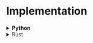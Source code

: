 # Implementation

<details><summary><b>Python</b></summary>
<p>
In Portus, a congestion control algorithm is represented as a python class and a new instance of this class is created for each flow (and deleted when this flow ends). This class must be a subclass of `portus.AlgBase` and must implement the following 3 methods:

1. `init_programs()`: return all DATAPATH programs that your algorithm will use.
    - Returns a list of 2-tuples, where each tuple consists of (1) a unique (string-literal) name for the program, and (2) the program itself (also a string-literal).
    - **Note**: this is a static/class method, it does not take self, and thus will produce the same result for all flows
2. `on_create(self)`: initialize any per-flow state (and store it in `self`), and choose an initial datapath program to use.
    - Doesn't return anything.
3. `on_report(self, r)`: all algorithm logic goes here, called each time your datapath progarm executes `(report)`.
    - The report parameter `r` is a report containing all of the fields you defined in your datapath program Report structure, plus two permanent fields, `Cwnd` and `Rate`, which are the current congestion window and rate in the datapath at the time of this report.
    - Doesn't return anything.

Since python (2) doesn't have type annotations, we use our own runtime type checker to ensure:

-   Your class is a subclass of `portus.AlgBase`.
-   All 3 methods are implemented.
-   Each method takes the correct parameters (names must match _exactly_).
-   Each method returns the correct type (mainly relevant for `init_programs`).

Thus, the minimal working example that will pass our type checker is as follows:

```python
import portus

class AIMD(portus.AlgBase):          # <-- subclass of AlgBase

    def init_programs(self):
        return [("name", "program")] # <-- note the example return type

    def on_create(self):
        # TODO initial state
        # TODO self.datapath.set_program(...)
        pass

    def on_report(self, r):
        # TODO do stuff with r
        # TODO maybe change cwnd or rate: self.datapath.update_field(...)
        pass
```

Starting with this base, we will go through the implementation of AIMD one function at a time...

</p>
</details>

<details><summary>Rust</summary>
<p>
    Some rust stuff here...
</p>
</details>
